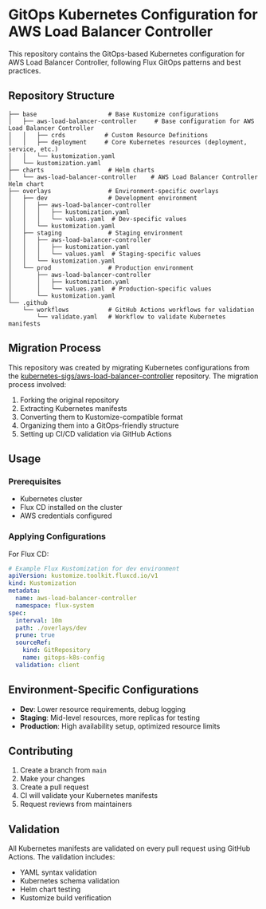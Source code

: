 # GitOps Kubernetes Configuration for AWS Load Balancer Controller

This repository contains the GitOps-based Kubernetes configuration for AWS Load Balancer Controller, following Flux GitOps patterns and best practices.

## Repository Structure

```
├── base                    # Base Kustomize configurations
│   ├── aws-load-balancer-controller     # Base configuration for AWS Load Balancer Controller
│   │   ├── crds           # Custom Resource Definitions
│   │   ├── deployment     # Core Kubernetes resources (deployment, service, etc.)
│   │   └── kustomization.yaml
│   └── kustomization.yaml
├── charts                  # Helm charts
│   └── aws-load-balancer-controller    # AWS Load Balancer Controller Helm chart
├── overlays                # Environment-specific overlays
│   ├── dev                 # Development environment
│   │   ├── aws-load-balancer-controller
│   │   │   ├── kustomization.yaml
│   │   │   └── values.yaml  # Dev-specific values
│   │   └── kustomization.yaml
│   ├── staging             # Staging environment
│   │   ├── aws-load-balancer-controller
│   │   │   ├── kustomization.yaml
│   │   │   └── values.yaml  # Staging-specific values
│   │   └── kustomization.yaml
│   └── prod                # Production environment
│       ├── aws-load-balancer-controller
│       │   ├── kustomization.yaml
│       │   └── values.yaml  # Production-specific values
│       └── kustomization.yaml
└── .github
    └── workflows           # GitHub Actions workflows for validation
        └── validate.yaml   # Workflow to validate Kubernetes manifests
```

## Migration Process

This repository was created by migrating Kubernetes configurations from the [kubernetes-sigs/aws-load-balancer-controller](https://github.com/kubernetes-sigs/aws-load-balancer-controller) repository. The migration process involved:

1. Forking the original repository
2. Extracting Kubernetes manifests
3. Converting them to Kustomize-compatible format
4. Organizing them into a GitOps-friendly structure
5. Setting up CI/CD validation via GitHub Actions

## Usage

### Prerequisites

- Kubernetes cluster
- Flux CD installed on the cluster
- AWS credentials configured

### Applying Configurations

For Flux CD:

```yaml
# Example Flux Kustomization for dev environment
apiVersion: kustomize.toolkit.fluxcd.io/v1
kind: Kustomization
metadata:
  name: aws-load-balancer-controller
  namespace: flux-system
spec:
  interval: 10m
  path: ./overlays/dev
  prune: true
  sourceRef:
    kind: GitRepository
    name: gitops-k8s-config
  validation: client
```

## Environment-Specific Configurations

- **Dev**: Lower resource requirements, debug logging
- **Staging**: Mid-level resources, more replicas for testing
- **Production**: High availability setup, optimized resource limits

## Contributing

1. Create a branch from `main`
2. Make your changes
3. Create a pull request
4. CI will validate your Kubernetes manifests
5. Request reviews from maintainers

## Validation

All Kubernetes manifests are validated on every pull request using GitHub Actions. The validation includes:

- YAML syntax validation
- Kubernetes schema validation
- Helm chart testing
- Kustomize build verification